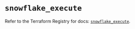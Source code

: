 # `snowflake_execute`

Refer to the Terraform Registry for docs: [`snowflake_execute`](https://registry.terraform.io/providers/snowflake-labs/snowflake/1.0.1/docs/resources/execute).
